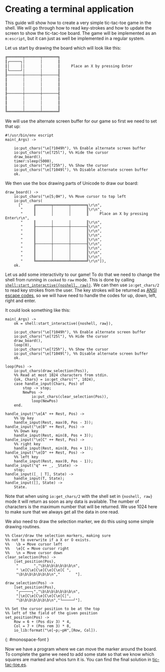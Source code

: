 <!--
%CopyrightBegin%

Copyright Ericsson AB 2024-2025. All Rights Reserved.

Licensed under the Apache License, Version 2.0 (the "License");
you may not use this file except in compliance with the License.
You may obtain a copy of the License at

    http://www.apache.org/licenses/LICENSE-2.0

Unless required by applicable law or agreed to in writing, software
distributed under the License is distributed on an "AS IS" BASIS,
WITHOUT WARRANTIES OR CONDITIONS OF ANY KIND, either express or implied.
See the License for the specific language governing permissions and
limitations under the License.

%CopyrightEnd%
-->
# Creating a terminal application

This guide will show how to create a very simple tic-tac-toe game in
the shell. We will go through how to read key-strokes and how to update
the screen to show the tic-tac-toe board. The game will be implemented as an
`m:escript`, but it can just as well be implemented in a regular system.

Let us start by drawing the board which will look like this:

```txt
╔═══════╤═══════╤═══════╗
║┌─────┐│       │       ║
║│     ││       │       ║     Place an X by pressing Enter
║└─────┘│       │       ║
╟───────┼───────┼───────╢
║       │       │       ║
║       │       │       ║
║       │       │       ║
╟───────┼───────┼───────╢
║       │       │       ║
║       │       │       ║
║       │       │       ║
╚═══════╧═══════╧═══════╝
```


We will use the alternate screen buffer for our game so first we need to set that up:

```
#!/usr/bin/env escript
main(_Args) ->
    
    io:put_chars("\e[?1049h"), %% Enable alternate screen buffer
    io:put_chars("\e[?25l"), %% Hide the cursor
    draw_board(),
    timer:sleep(5000),
    io:put_chars("\e[?25h"), %% Show the cursor
    io:put_chars("\e[?1049l"), %% Disable alternate screen buffer
    ok.
```

We then use the box drawing parts of Unicode to draw our board:

```
draw_board() ->
    io:put_chars("\e[5;0H"), %% Move cursor to top left
    io:put_chars(
      ["     ╔═══════╤═══════╤═══════╗\r\n",
       "     ║       │       │       ║\r\n",
       "     ║       │       │       ║     Place an X by pressing Enter\r\n",
       "     ║       │       │       ║\r\n",
       "     ╟───────┼───────┼───────╢\r\n",
       "     ║       │       │       ║\r\n",
       "     ║       │       │       ║\r\n",
       "     ║       │       │       ║\r\n",
       "     ╟───────┼───────┼───────╢\r\n",
       "     ║       │       │       ║\r\n",
       "     ║       │       │       ║\r\n",
       "     ║       │       │       ║\r\n",
       "     ╚═══════╧═══════╧═══════╝\r\n"]),
    ok.
```

Let us add some interactivity to our game! To do that we need to change the
shell from running in `cooked` to `raw` mode. This is done by calling
[`shell:start_interactive({noshell, raw})`](`shell:start_interactive/1`).
We can then use `io:get_chars/2` to read key strokes from the user. The key
strokes will be returned as [ANSI escape codes](https://en.wikipedia.org/wiki/ANSI_escape_code), 
so we will have need to handle the codes for up, down, left, right and enter.

It could look something like this:

```
main(_Args) ->
    ok = shell:start_interactive({noshell, raw}),
    
    io:put_chars("\e[?1049h"), %% Enable alternate screen buffer
    io:put_chars("\e[?25l"), %% Hide the cursor
    draw_board(),
    loop(0),
    io:put_chars("\e[?25h"), %% Show the cursor
    io:put_chars("\e[?1049l"), %% Disable alternate screen buffer
    ok.

loop(Pos) ->
    io:put_chars(draw_selection(Pos)),
    %% Read at most 1024 characters from stdin.
    {ok, Chars} = io:get_chars("", 1024),
    case handle_input(Chars, Pos) of
        stop -> stop;
        NewPos ->
            io:put_chars(clear_selection(Pos)),
            loop(NewPos)
    end.

handle_input("\e[A" ++ Rest, Pos) ->
    %% Up key
    handle_input(Rest, max(0, Pos - 3));
handle_input("\e[B" ++ Rest, Pos) ->
    %% Down key
    handle_input(Rest, min(8, Pos + 3));
handle_input("\e[C" ++ Rest, Pos) ->
    %% right key
    handle_input(Rest, min(8, Pos + 1));
handle_input("\e[D" ++ Rest, Pos) ->
    %% left key
    handle_input(Rest, max(0, Pos - 1));
handle_input("q" ++ _, _State) ->
    stop;
handle_input([_ | T], State) ->
    handle_input(T, State);
handle_input([], State) ->
    State.
```

Note that when using `io:get_chars/2` with the shell set in `{noshell, raw}` mode
it will return as soon as any data is available. The number of characters
is the maximum number that will be returned. We use 1024 here to make sure that
we always get all the data in one read.

We also need to draw the selection marker, we do this using some simple drawing
routines.

```
%% Clear/draw the selection markers, making sure
%% not to overwrite if a X or O exists.
%%   \b = Move cursor left
%%   \e[C = Move cursor right
%%   \n = Move cursor down
clear_selection(Pos) ->
    [set_position(Pos),
     "       ","\b\b\b\b\b\b\b\n",
     " \e[C\e[C\e[C\e[C\e[C ",
     "\b\b\b\b\b\b\b\n","       "].

draw_selection(Pos) ->
    [set_position(Pos),
     "┌─────┐","\b\b\b\b\b\b\b\n",
     "│\e[C\e[C\e[C\e[C\e[C│",
     "\b\b\b\b\b\b\b\n","└─────┘"].

%% Set the cursor position to be at the top
%% left of the field of the given position
set_position(Pos) ->
    Row = 6 + (Pos div 3) * 4,
    Col = 7 + (Pos rem 3) * 8,
    io_lib:format("\e[~p;~pH",[Row, Col]).
```
{: #monospace-font }

Now we have a program where we can move the marker around the board.
To complete the game we need to add some state so that we know which
squares are marked and whos turn it is. You can find the final solution
in [tic-tac-toe.es](assets/tic-tac-toe.es).
